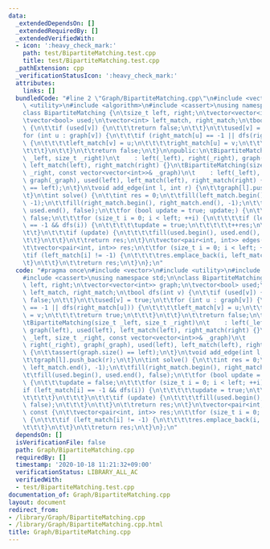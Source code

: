 ```yaml
---
data:
  _extendedDependsOn: []
  _extendedRequiredBy: []
  _extendedVerifiedWith:
  - icon: ':heavy_check_mark:'
    path: test/BipartiteMatching.test.cpp
    title: test/BipartiteMatching.test.cpp
  _pathExtension: cpp
  _verificationStatusIcon: ':heavy_check_mark:'
  attributes:
    links: []
  bundledCode: "#line 2 \"Graph/BipartiteMatching.cpp\"\n#include <vector>\n#include\
    \ <utility>\n#include <algorithm>\n#include <cassert>\nusing namespace std;\n\n\
    class BipartiteMatching {\n\tsize_t left, right;\n\tvector<vector<int>> graph;\n\
    \tvector<bool> used;\n\tvector<int> left_match, right_match;\n\tbool dfs(int v)\
    \ {\n\t\tif (used[v]) {\n\t\t\treturn false;\n\t\t}\n\t\tused[v] = true;\n\t\t\
    for (int u : graph[v]) {\n\t\t\tif (right_match[u] == -1 || dfs(right_match[u]))\
    \ {\n\t\t\t\tleft_match[v] = u;\n\t\t\t\tright_match[u] = v;\n\t\t\t\treturn true;\n\
    \t\t\t}\n\t\t}\n\t\treturn false;\n\t}\n\npublic:\n\tBipartiteMatching(size_t\
    \ _left, size_t _right)\n\t    : left(_left), right(_right), graph(left), used(left),\
    \ left_match(left), right_match(right) {}\n\tBipartiteMatching(size_t _left, size_t\
    \ _right, const vector<vector<int>>& _graph)\n\t    : left(_left), right(_right),\
    \ graph(_graph), used(left), left_match(left), right_match(right) {\n\t\tassert(graph.size()\
    \ == left);\n\t}\n\tvoid add_edge(int l, int r) {\n\t\tgraph[l].push_back(r);\n\
    \t}\n\tint solve() {\n\t\tint res = 0;\n\t\tfill(left_match.begin(), left_match.end(),\
    \ -1);\n\t\tfill(right_match.begin(), right_match.end(), -1);\n\t\tfill(used.begin(),\
    \ used.end(), false);\n\t\tfor (bool update = true; update;) {\n\t\t\tupdate =\
    \ false;\n\t\t\tfor (size_t i = 0; i < left; ++i) {\n\t\t\t\tif (left_match[i]\
    \ == -1 && dfs(i)) {\n\t\t\t\t\tupdate = true;\n\t\t\t\t\t++res;\n\t\t\t\t}\n\t\
    \t\t}\n\t\t\tif (update) {\n\t\t\t\tfill(used.begin(), used.end(), false);\n\t\
    \t\t}\n\t\t}\n\t\treturn res;\n\t}\n\tvector<pair<int, int>> edges() const {\n\
    \t\tvector<pair<int, int>> res;\n\t\tfor (size_t i = 0; i < left; ++i) {\n\t\t\
    \tif (left_match[i] != -1) {\n\t\t\t\tres.emplace_back(i, left_match[i]);\n\t\t\
    \t}\n\t\t}\n\t\treturn res;\n\t}\n};\n"
  code: "#pragma once\n#include <vector>\n#include <utility>\n#include <algorithm>\n\
    #include <cassert>\nusing namespace std;\n\nclass BipartiteMatching {\n\tsize_t\
    \ left, right;\n\tvector<vector<int>> graph;\n\tvector<bool> used;\n\tvector<int>\
    \ left_match, right_match;\n\tbool dfs(int v) {\n\t\tif (used[v]) {\n\t\t\treturn\
    \ false;\n\t\t}\n\t\tused[v] = true;\n\t\tfor (int u : graph[v]) {\n\t\t\tif (right_match[u]\
    \ == -1 || dfs(right_match[u])) {\n\t\t\t\tleft_match[v] = u;\n\t\t\t\tright_match[u]\
    \ = v;\n\t\t\t\treturn true;\n\t\t\t}\n\t\t}\n\t\treturn false;\n\t}\n\npublic:\n\
    \tBipartiteMatching(size_t _left, size_t _right)\n\t    : left(_left), right(_right),\
    \ graph(left), used(left), left_match(left), right_match(right) {}\n\tBipartiteMatching(size_t\
    \ _left, size_t _right, const vector<vector<int>>& _graph)\n\t    : left(_left),\
    \ right(_right), graph(_graph), used(left), left_match(left), right_match(right)\
    \ {\n\t\tassert(graph.size() == left);\n\t}\n\tvoid add_edge(int l, int r) {\n\
    \t\tgraph[l].push_back(r);\n\t}\n\tint solve() {\n\t\tint res = 0;\n\t\tfill(left_match.begin(),\
    \ left_match.end(), -1);\n\t\tfill(right_match.begin(), right_match.end(), -1);\n\
    \t\tfill(used.begin(), used.end(), false);\n\t\tfor (bool update = true; update;)\
    \ {\n\t\t\tupdate = false;\n\t\t\tfor (size_t i = 0; i < left; ++i) {\n\t\t\t\t\
    if (left_match[i] == -1 && dfs(i)) {\n\t\t\t\t\tupdate = true;\n\t\t\t\t\t++res;\n\
    \t\t\t\t}\n\t\t\t}\n\t\t\tif (update) {\n\t\t\t\tfill(used.begin(), used.end(),\
    \ false);\n\t\t\t}\n\t\t}\n\t\treturn res;\n\t}\n\tvector<pair<int, int>> edges()\
    \ const {\n\t\tvector<pair<int, int>> res;\n\t\tfor (size_t i = 0; i < left; ++i)\
    \ {\n\t\t\tif (left_match[i] != -1) {\n\t\t\t\tres.emplace_back(i, left_match[i]);\n\
    \t\t\t}\n\t\t}\n\t\treturn res;\n\t}\n};\n"
  dependsOn: []
  isVerificationFile: false
  path: Graph/BipartiteMatching.cpp
  requiredBy: []
  timestamp: '2020-10-18 11:21:32+09:00'
  verificationStatus: LIBRARY_ALL_AC
  verifiedWith:
  - test/BipartiteMatching.test.cpp
documentation_of: Graph/BipartiteMatching.cpp
layout: document
redirect_from:
- /library/Graph/BipartiteMatching.cpp
- /library/Graph/BipartiteMatching.cpp.html
title: Graph/BipartiteMatching.cpp
---
```

